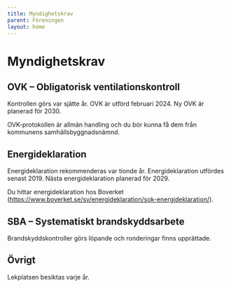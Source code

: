 ```yaml
---
title: Myndighetskrav
parent: Föreningen
layout: home
---
```


# Myndighetskrav

## OVK – Obligatorisk ventilationskontroll

Kontrollen görs var sjätte år.
OVK är utförd februari 2024. Ny OVK är planerad för 2030.

OVK-protokollen är allmän handling och du bör kunna få dem från kommunens samhällsbyggnadsnämnd.

## Energideklaration

Energideklaration rekommenderas var tionde år.
Energideklaration utfördes senast 2019. Nästa energideklaration planerad för 2029.

Du hittar energideklaration hos Boverket (https://www.boverket.se/sv/energideklaration/sok-energideklaration/).

## SBA – Systematiskt brandskyddsarbete 

Brandskyddskontroller görs löpande och ronderingar finns upprättade. 

## Övrigt

Lekplatsen besiktas varje år.